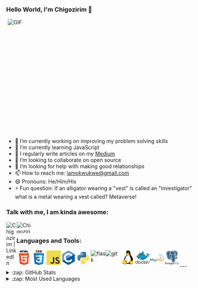 ### Hello World, I'm Chigozirim  👋

 <img align="right" alt="GIF" src="https://github.com/arsentieva/arsentieva/blob/main/code.gif?raw=true" width="500" height="320" />

- 🔭 I’m currently working on improving my problem solving skills
- 🌱 I’m currently learning JavaScript
- 📝 I regularly write articles on my [Medium]
- 👯 I’m looking to collaborate on open source
- 🤔 I’m looking for help with making good relationships
- 📫 How to reach me: iamokwukwe@gmail.com
- 😄 Pronouns: He/Him/His
- ⚡ Fun question: If an alligator wearing a "vest" is called an "investigator" what is a metal wearing a vest called? Metaverse!

### Talk with me, I am kinda awesome:
[<img align="left" alt="Chigozirim | LinkedIn" width="28px" src="https://cdn.jsdelivr.net/npm/simple-icons@v3/icons/linkedin.svg" />][linkedIn]

[<img align="left" alt="Chigozirim | Twitter" src="https://raw.githubusercontent.com/rahuldkjain/github-profile-readme-generator/master/src/images/icons/Social/twitter.svg" alt="ichigozirim_" height="30" width="40" />][twitter]

<br />

### Languages and Tools:
<p align="left"> <a href="https://www.cprogramming.com/" target="_blank" rel="noreferrer">

 <img align="left" src="https://raw.githubusercontent.com/devicons/devicon/master/icons/html5/html5-original-wordmark.svg" alt="html5" width="40" height="40"/> </a> <a href="https://www.linux.org/" target="_blank" rel="noreferrer">   <img align="left" src="https://raw.githubusercontent.com/devicons/devicon/master/icons/css3/css3-original-wordmark.svg" alt="css3" width="40" height="40"/> </a> <a href="https://www.docker.com/" target="_blank" rel="noreferrer">      <img align="left" src="https://raw.githubusercontent.com/devicons/devicon/master/icons/javascript/javascript-original.svg" alt="javascript" width="40" height="40"/> </a> <a href="https://www.mysql.com/" target="_blank" rel="noreferrer">      <img align="left" src="https://raw.githubusercontent.com/devicons/devicon/master/icons/c/c-original.svg" alt="c" width="40" height="40"/> </a> <a href="https://www.docker.com/" target="_blank" rel="noreferrer">      <img align="left" src="https://raw.githubusercontent.com/devicons/devicon/master/icons/python/python-original.svg" alt="python" width="40" height="40"/> <img align="left" src="https://www.vectorlogo.zone/logos/pocoo_flask/pocoo_flask-icon.svg" alt="flask" width="40" height="40"/> </a> <a href="https://git-scm.com/" target="_blank" rel="noreferrer">      <img align="left" src="https://www.vectorlogo.zone/logos/git-scm/git-scm-icon.svg" alt="git" width="40" height="40"/> </a> <a href="https://developer.mozilla.org/en-US/docs/Web/JavaScript" target="_blank" rel="noreferrer"> <img align="left" src="https://raw.githubusercontent.com/devicons/devicon/master/icons/linux/linux-original.svg" alt="linux" width="40" height="40"/> </a> <a href="https://www.mysql.com/" target="_blank" rel="noreferrer">    <img align="left" src="https://raw.githubusercontent.com/devicons/devicon/master/icons/docker/docker-original-wordmark.svg" alt="docker" width="40" height="40"/> </a> <a href="https://flask.palletsprojects.com/" target="_blank" rel="noreferrer">      <img align="left" src="https://raw.githubusercontent.com/devicons/devicon/master/icons/mysql/mysql-original-wordmark.svg" alt="mysql" width="40" height="40"/> </a> <a href="https://www.postgresql.org" target="_blank" rel="noreferrer">      <img align="left" src="https://raw.githubusercontent.com/devicons/devicon/master/icons/postgresql/postgresql-original-wordmark.svg" alt="postgresql" width="40" height="40"/> </a> <a href="https://www.python.org" target="_blank" rel="noreferrer">  </a> </p>
  

<br />
<br />
---

<details>
  <summary>:zap: GitHub Stats</summary>

  <p><img align="center" src="https://github-readme-streak-stats.herokuapp.com/?user=ichigozirim&" alt="ichigozirim" /></p>

</details>

<details>
  <summary>:zap: Most Used Languages</summary>

<p><img align="left" src="https://github-readme-stats.vercel.app/api/top-langs?username=ichigozirim&show_icons=true&locale=en&layout=compact" alt="ichigozirim" /></p>

</details>

[Medium]: https://medium.com/@iamokwukwe
[twitter]: https://twitter.com/iChigozirim_/
[linkedin]: https://www.linkedin.com/in/chigozirim-igweamaka/
[portfolio]: https://
